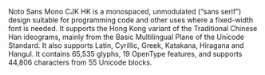 Noto Sans Mono CJK HK is a monospaced, unmodulated (“sans serif”) design suitable for programming code and other uses where a fixed-width font is needed. It supports the Hong Kong variant of the Traditional Chinese Han ideograms, mainly from the Basic Multilingual Plane of the Unicode Standard. It also supports Latin, Cyrillic, Greek, Katakana, Hiragana and Hangul. It contains 65,535 glyphs, 19 OpenType features, and supports 44,806 characters from 55 Unicode blocks.